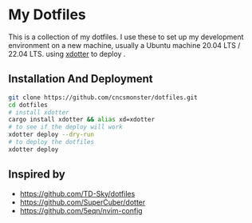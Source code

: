 # My Dotfiles 

This is a collection of my dotfiles. 
I use these to set up my development environment on a new machine, usually a Ubuntu machine 20.04 LTS / 22.04 LTS.
using [xdotter](https://github.com/cncsmonster/xdotter) to deploy .

## Installation And Deployment

```bash
git clone https://github.com/cncsmonster/dotfiles.git
cd dotfiles
# install xdotter
cargo install xdotter && alias xd=xdotter
# to see if the deploy will work
xdotter deploy --dry-run
# to deploy the dotfiles
xdotter deploy
```

## Inspired by 

- https://github.com/TD-Sky/dotfiles
- https://github.com/SuperCuber/dotter
- https://github.com/5eqn/nvim-config


